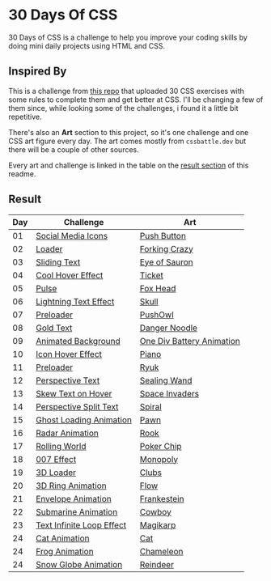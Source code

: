 # 30 Days Of CSS
30 Days of CSS is a challenge to help you improve your coding skills by doing mini daily projects using HTML and CSS.

## Inspired By
This is a challenge from [this repo](https://github.com/MilenaCarecho/30diasDeCSS) that uploaded 30 CSS exercises with some rules to complete them and get better at CSS. I'll be changing a few of them since, while looking some of the challenges, i found it a little bit repetitive.

There's also an **Art** section to this project, so it's one challenge and one CSS art figure every day. The art comes mostly from `cssbattle.dev` but there will be a couple of other sources.

Every art and challenge is linked in the table on the [result section](#result) of this readme.

## Result

| Day | Challenge | Art |
| --- | --------- | --- |
| 01 | [Social Media Icons](https://github.com/MilenaCarecho/30diasDeCSS#desafio-dia-01---%C3%ADcone-de-m%C3%ADdia-social-em-camadas-) | [Push Button](https://cssbattle.dev/play/3) |
| 02 | [Loader](https://github.com/MilenaCarecho/30diasDeCSS#desafio-dia-02---loader-animado-) | [Forking Crazy](https://cssbattle.dev/play/8) |
| 03 | [Sliding Text](https://github.com/MilenaCarecho/30diasDeCSS#desafio-dia-03---mudan%C3%A7a-de-cor-de-texto-quando-entra-em-outra-div-) | [Eye of Sauron](https://cssbattle.dev/play/11) |
| 04 | [Cool Hover Effect](https://github.com/MilenaCarecho/30diasDeCSS#desafio-dia-04---bot%C3%A3o-com-efeito-) | [Ticket](https://cssbattle.dev/play/20) |
| 05 | [Pulse](https://github.com/MilenaCarecho/30diasDeCSS#desafio-dia-05---efeito-pulsar-) | [Fox Head](https://cssbattle.dev/play/41) |
| 06 | [Lightning Text Effect](https://github.com/MilenaCarecho/30diasDeCSS#desafio-dia-06---efeito-lightning-text-) | [Skull](https://cssbattle.dev/play/56) |
| 07 | [Preloader](https://github.com/MilenaCarecho/30diasDeCSS#desafio-dia-07---preloader-animado-) | [PushOwl](https://cssbattle.dev/play/69) |
| 08 | [Gold Text](https://codepen.io/TajShireen/pen/LYyOzJL) | [Danger Noodle](https://cssbattle.dev/play/74) |
| 09 | [Animated Background](https://github.com/MilenaCarecho/30diasDeCSS#desafio-dia-14---fundo-de-texto-animado) | [One Div Battery Animation](https://www.youtube.com/watch?v=Dp5NUblT5gQ) |
| 10 | [Icon Hover Effect](https://github.com/MilenaCarecho/30diasDeCSS#desafio-dia-22---icones-com-efeito-) | [Piano](https://cssbattle.dev/play/80) |
| 11 | [Preloader](https://github.com/MilenaCarecho/30diasDeCSS#desafio-dia-24---preloader-animado-) | [Ryuk](https://cssbattle.dev/play/105) |
| 12 | [Perspective Text](https://www.youtube.com/watch?v=LgiadQQM6mo&list=PLbu98QxRH81KxxMclY_ZRmm4Dac-n7cSA) | [Sealing Wand](https://cssbattle.dev/play/107) |
| 13 | [Skew Text on Hover](https://codepen.io/delpher/pen/rrLWEq) | [Space Invaders](https://cssbattle.dev/play/124) |
| 14 | [Perspective Split Text](https://codepen.io/delpher/pen/rrLWEq) | [Spiral](https://cssbattle.dev/play/133) |
| 15 | [Ghost Loading Animation](https://codepen.io/scoooooooby/pen/DLqWYP) | [Pawn](https://cssbattle.dev/play/151) |
| 16 | [Radar Animation](https://css-challenges.com/area-cleared/) | [Rook](https://cssbattle.dev/play/152) |
| 17 | [Rolling World](https://css-challenges.com/rolling-world/) | [Poker Chip](https://cssbattle.dev/play/154) |
| 18 | [007 Effect](https://css-challenges.com/007-world/) | [Monopoly](https://cssbattle.dev/play/157) |
| 19 | [3D Loader](https://www.youtube.com/watch?v=4NGxSz_mi3A&list=PLNCevxogE3fi-EhdiCAfw7MtKI4vKU_vD) | [Clubs](https://cssbattle.dev/play/158) |
| 20 | [3D Ring Animation](https://webkit.org/blog-files/3d-transforms/morphing-cubes.html) | [Flow](https://cssbattle.dev/play/166) |
| 21 | [Envelope Animation](https://blog.hubspot.com/website/css-animation-examples) | [Frankestein](https://cssbattle.dev/play/177) |
| 22 | [Submarine Animation](https://blog.hubspot.com/website/css-animation-examples) | [Cowboy](https://www.youtube.com/watch?v=sw1AYxG-YZs&list=PLNCevxogE3fjFTYBst-r1gvlCMsUSzjEU&index=62) |
| 23 | [Text Infinite Loop Effect](https://codepen.io/ainalem/pen/oNxXRgW) | [Magikarp](https://www.youtube.com/watch?v=2Cq0bSIJraI) |
| 24 | [Cat Animation](https://codepen.io/ainalem/pen/oNxXRgW) | [Cat](https://www.youtube.com/watch?v=2Cq0bSIJraI) |
| 24 | [Frog Animation](https://www.youtube.com/watch?v=ZvpenfFldvA&list=PLNCevxogE3fjFTYBst-r1gvlCMsUSzjEU&index=31) | [Chameleon](https://www.youtube.com/watch?v=DYi4-pA8Zos&list=PLNCevxogE3fjFTYBst-r1gvlCMsUSzjEU&index=52) |
| 24 | [Snow Globe Animation](https://codepen.io/Coding-Artist/pen/xmdOxB) | [Reindeer](https://codepen.io/ivanodintsov/pen/BjVMRL) |
